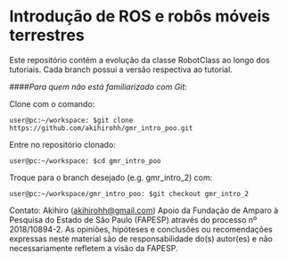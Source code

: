 # Introdução de ROS e robôs móveis terrestres

Este repositório contém a evolução da classe RobotClass ao longo dos tutoriais. Cada branch possui a versão respectiva ao tutorial. 

####*Para quem não está familiarizado com Git:*

Clone com o comando:
```console
user@pc:~/workspace: $git clone https://github.com/akihirohh/gmr_intro_poo.git
```
Entre no repositório clonado:
```console
user@pc:~/workspace: $cd gmr_intro_poo
```

Troque para o branch desejado (e.g. gmr_intro_2) com:
```console
user@pc:~/workspace/gmr_intro_poo: $git checkout gmr_intro_2
```
Contato: Akihiro (akihirohh@gmail.com) Apoio da Fundação de Amparo à Pesquisa do Estado de São Paulo (FAPESP) através do processo nº 2018/10894-2. As opiniões, hipóteses e conclusões ou recomendações expressas neste material são de responsabilidade do(s) autor(es) e não necessariamente refletem a visão da FAPESP.
